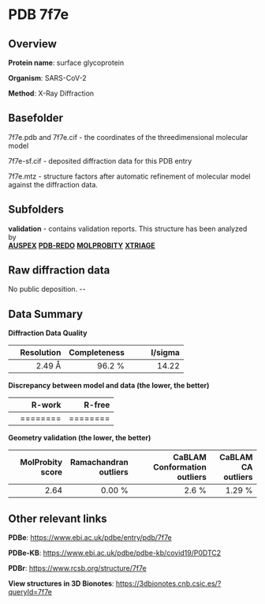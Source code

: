 # PDB 7f7e

## Overview

**Protein name**: surface glycoprotein

**Organism**: SARS-CoV-2

**Method**: X-Ray Diffraction



## Basefolder

7f7e.pdb and 7f7e.cif - the coordinates of the threedimensional molecular model

7f7e-sf.cif - deposited diffraction data for this PDB entry

7f7e.mtz - structure factors after automatic refinement of molecular model against the diffraction data.

## Subfolders





**validation** - contains validation reports. This structure has been analyzed by <br>[**AUSPEX**](https://github.com/thorn-lab/coronavirus_structural_task_force/tree/master/pdb/surface_glycoprotein/SARS-CoV-2/7f7e/validation/auspex) [**PDB-REDO**](https://github.com/thorn-lab/coronavirus_structural_task_force/tree/master/pdb/surface_glycoprotein/SARS-CoV-2/7f7e/validation/pdb-redo) [**MOLPROBITY**](https://github.com/thorn-lab/coronavirus_structural_task_force/tree/master/pdb/surface_glycoprotein/SARS-CoV-2/7f7e/validation/molprobity) [**XTRIAGE**](https://github.com/thorn-lab/coronavirus_structural_task_force/blob/master/pdb/surface_glycoprotein/SARS-CoV-2/7f7e/validation/Xtriage_output.log)   



## Raw diffraction data

No public deposition. --<br> 

## Data Summary
**Diffraction Data Quality**

|   | Resolution | Completeness| I/sigma |
|---|-------------:|----------------:|--------------:|
|   |2.49 Å|96.2  %|<img width=50/>14.22|

**Discrepancy between model and data (the lower, the better)**

|   | **R-work**| **R-free**   
|---|-------------:|----------------:|           
||========|========|

**Geometry validation (the lower, the better)**

|   |**MolProbity<br>score**| **Ramachandran<br>outliers** | **CaBLAM<br>Conformation outliers** | **CaBLAM<br>CA outliers** |
|---|-------------:|----------------:|----------------:|----------------:|
||  2.64|  0.00 %|2.6 %|1.29 %|

 

 



## Other relevant links 
**PDBe**:  https://www.ebi.ac.uk/pdbe/entry/pdb/7f7e

**PDBe-KB**: https://www.ebi.ac.uk/pdbe/pdbe-kb/covid19/P0DTC2 
 
**PDBr**: https://www.rcsb.org/structure/7f7e 

**View structures in 3D Bionotes**: https://3dbionotes.cnb.csic.es/?queryId=7f7e

